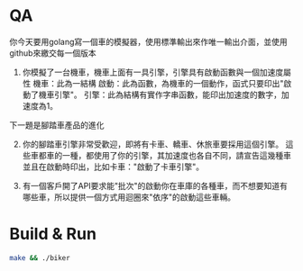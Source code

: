 # QA

你今天要用golang寫一個車的模擬器，使用標準輸出來作唯一輸出介面，並使用github來繳交每一個版本

1. 你模擬了一台機車，機車上面有一具引擎，引擎具有啟動函數與一個加速度屬性
機車：此為一結構
啟動：此為函數，為機車的一個動作，函式只要印出"啟動了機車引擎"。
引擎：此為結構有實作字串函數，能印出加速度的數字，加速度為1。

下一題是腳踏車產品的進化

2. 你的腳踏車引擎非常受歡迎，即將有卡車、轎車、休旅車要採用這個引擎。
這些車都車的一種，都使用了你的引擎，其加速度也各自不同，請宣告這幾種車並且在啟動時印出，比如卡車："啟動了卡車引擎"。

3. 有一個客戶開了API要求能"批次"的啟動你在車庫的各種車，而不想要知道有哪些車，所以提供一個方式用迴圈來"依序"的啟動這些車輛。

# Build & Run

```bash
make && ./biker
```

